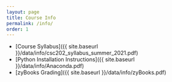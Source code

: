 ```yaml
---
layout: page
title: Course Info 
permalink: /info/
order: 1
---
```


* [Course Syllabus]({{ site.baseurl }}/data/info/csc202_syllabus_summer_2021.pdf)
* [Python Installation Instructions]({{ site.baseurl }}/data/info/Anaconda.pdf)
* [zyBooks Grading]({{ site.baseurl }}/data/info/zyBooks.pdf)
